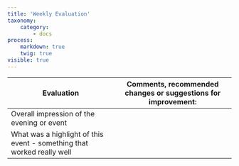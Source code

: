 ```yaml
---
title: 'Weekly Evaluation'
taxonomy:
    category:
        - docs
process:
    markdown: true
    twig: true
visible: true
---
```


|Evaluation|Comments, recommended changes or suggestions for improvement:|
|----------|-------------------------------------------------------------|
|Overall impression of the evening or event|   |
|What was a highlight of this event - something that worked really well||
